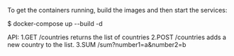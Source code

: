 To get the containers running, build the images and then start the services:

$ docker-compose up --build -d

API:
                1.GET /countries returns the list of countries
                2.POST /countries adds a new country to the list.
                3.SUM /sum?number1=a&number2=b
